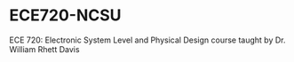 # ECE720-NCSU
ECE 720: Electronic System Level and Physical Design course taught by Dr. William Rhett Davis
